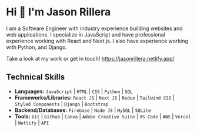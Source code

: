 # Hi 👋 I'm Jason Rillera
I am a Software Engineer with industry experience building websites and web applications. I specialize in JavaScript and have professional experience working with React and Next.js. I also have experience working with Python, and Django. 

Take a look at my work or get in touch! https://jasonrillera.netlify.app/

## Technical Skills
- **Languages:** `JavaScript` | `HTML` | `CSS` | `Python` | `SQL`  
- **Frameworks/Libraries:** `React JS` | `Next JS` | `Redux` | `Tailwind CSS` | `Styled Components` | `Django` | `Bootstrap` 
- **Backend/Databases:** `Firebase` | `Node JS` | `MySQL` | `SQLite`
- **Tools:** `Git` | `Github` | `Canva` | `Adobe Creative Suite` | `VS Code` | `AWS` | `Vercel` | `Netlify` | `API`

<!--
**JasonRillera/JasonRillera** is a ✨ _special_ ✨ repository because its `README.md` (this file) appears on your GitHub profile.

Here are some ideas to get you started:

- 🔭 I’m currently working on ...
- 🌱 I’m currently learning ...
- 👯 I’m looking to collaborate on ...
- 🤔 I’m looking for help with ...
- 💬 Ask me about ...
- 📫 How to reach me: ...
- 😄 Pronouns: ...
- ⚡ Fun fact: ...
-->
